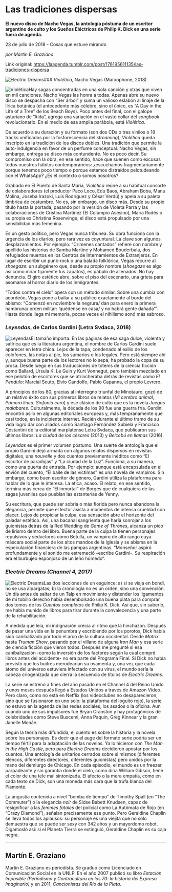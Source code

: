 # Las tradiciones dispersas

**El nuevo disco de Nacho Vegas, la antología póstuma de un escritor argentino de culto y los Sueños Eléctricos de Philip K. Dick en una serie fuera de agenda.**

23 de julio de 2018 - Cosas que estuve mirando

_por Martín E. Graziano_

Link original: https://laagenda.tumblr.com/post/176195611135/las-tradiciones-dispersa

![Electric Dreams](https://64.media.tumblr.com/dede711fec335bd28e42c8ca4c25f63a/tumblr_inline_pcbr0ehurv1t6q87u_500.jpg)### *Violética*, Nacho Vegas (Marxophone, 2018)

![Violética](https://64.media.tumblr.com/696cc87cdf434ea2f632e1e514b723ae/tumblr_inline_pcbr0fMbQc1t6q87u_400.jpg)Hay sagas concentradas en una sola canción y otras que viven en mil canciones. Nacho Vegas las honra a todas. Apenas abre su nuevo disco se despacha con “Ser árbol” y suma un valioso eslabón al linaje de la lírica botánica (el antecedente más célebre, sino el único, es “A Day in the Life of a Tree” de los Beach Boys). Poco antes del final, con el galope asturiano de “Aída”, agrega una variación en el vasto collar del *songbook* revolucionario. En el medio de esa amplia parábola, está *Violética*.

De acuerdo a su duración y su formato (son dos CDs o tres vinilos o 18 tracks unificados por la fosforescencia del *streaming*), *Violética* queda inscripto en la tradición de los discos dobles. Una tradición que permite la auto-indulgencia en favor de un perfume conceptual. Nacho Vegas, sin embargo, entrega su disco más contundente. No es poco decir. Su compromiso con la obra, en ese sentido, hace que suenen como excusas todos nuestros hábitos contemporáneos: ¿escuchamos fragmentariamente porque tenemos poco tiempo o porque estamos distraídos pelotudeando con el WhatsApp? ¿Es el contexto o somos nosotros?

Grabado en El Puerto de Santa María, *Violética* reúne a su habitual consorte de colaboradores (el productor Paco Loco, Edu Baos, Abraham Boba, Manu Molina, Joseba Irazoki, Luis Rodríguez y César Verdú) y apela a su paleta tímbrica de costumbre. No es, sin embargo, un disco más. Desde su propio título hasta la portada, pasando por la versión de Violeta Parra y las colaboraciones de Cristina Martínez (El Columpio Asesino), María Rodés o su propia ex Christina Rosenvinge, el disco está propulsado por una sensibilidad más femenina.

Es un gesto político, pero Vegas nunca tribunea. Su obra funciona con la urgencia de los diarios, pero rara vez es coyuntural. La clave son algunos desplazamientos. Por ejemplo: “Crimenes cantados” refiere con nombre y apellido las historias de Samba Martine y Mohamed Bouderbala, dos refugiados muertos en los Centros de Internamientos de Extranjeros. En lugar de escribir un punk-rock o una balada folklórica, Vegas recurre al *shoegaze*: un subgénero que, desde su propio nombre (*shoegaze* es algo así como mirar fijamente tus zapatos), es pábulo de alienados. No hay denuncia. El giro estético abre, sobre el piso del escenario, una grieta para asomarse al horror diario de los inmigrantes.

“Todos contra el cielo” opera con un método similar. Sobre una cumbia con acordeón, Vegas pone a bailar a su público exactamente al borde del abismo: “Comenzó en noviembre la negrura/ dan para enero la primera hambruna/ orden militar: ‘quédense en casa/ y no habrá gente dañada’”. Hasta donde llega mi memoria, pocas veces el nihilismo sonó más sabroso.

### *Leyendas*, de Carlos Gardini (Letra Svdaca, 2018)

![Leyendas](https://64.media.tumblr.com/194c4fd821a4406a39767d45ebbcfb88/tumblr_inline_pcbr0gDXlT1t6q87u_400.png)El tamaño importa. En las páginas de esa saga dulce, violenta y satírica que es la literatura argentina, el nombre de Carlos Gardini suele aparecer en letra chica. Lejos de la tapa, condenado al exilio de los colofones, las notas al pie, los sumarios o los legales. Pero está siempre ahí y, aunque buena parte de los lectores no lo sepa, ha probado la copa de su prosa. Desde luego en sus traducciones de tótems de la ciencia ficción como Ballard, Ursula K. Le Guin y Kurt Vonnegut, pero también mezclado en ese pelotón de escritores que se atrincheraba detrás de revistas como *El Péndulo*: Marcial Souto, Elvio Gandolfo, Pablo Capanna, el propio Levrero.

A principios de los 80, gracias al interregno triunfal de Minotauro, gozó de un relativo éxito con sus primeros libros de relatos (*Mi cerebro animal*, *Primera línea*, *Sinfonía cero*) y ese clásico de culto que es la novela *Juegos malabares*. Culturalmente, la década de los 90 fue una guerra fría. Gardini encontró asilo en algunas editoriales europeas y, más tempranamente que casi todos, en la incipiente internet. Recién durante el último tramo de su vida logró dar con aliados como Santiago Fernández Subiela y Francisco Costantini de la editorial marplatense Letra Svdaca, que publicaron sus últimos libros: *La ciudad de los césares* (2013) y *Belcebú en llamas* (2016).

*Leyendas* es el primer volumen póstumo. Una suerte de antología que el propio Gardini dejó armada con algunos relatos dispersos en revistas digitales, una *nouvelle* y dos cuentos previamente inéditos como “El escultor de paradojas” y “La ciudad de la Luz”. Funciona, a su manera, como una puerta de entrada. Por ejemplo: aunque está encapsulada en el envión del cuento, “El baile de las víctimas” es una novela de vampiros. Sin embargo, como buen escritor de género, Gardini utiliza la plataforma para hablar de lo que le interesa. La ética, acaso. El relato, en ese sentido, termina más cerca de “El inmortal” de Borges que de cualquiera de las sagas juveniles que pueblan las estanterías de Yenny.

Su escritura, que puede ser sobria o más florida pero nunca abandona la elegancia, permite que el lector asista a momentos de intensa crueldad con placer. Lejos de propiciar la culpa, esa sensación abre el horizonte del paladar estético. Así, una bacanal sangrienta que haría sonrojar a los guionistas detrás de la Red Wedding de *Game of Thrones*, alcanza un pico de lirismo dentro del libro. Buena parte de la culpa la tienen personajes repulsivos y seductores como Betulla, un vampiro de alto rango cuya máscara social parte de los altos mandos de la Iglesia y se abisma en la especulación financiera de las pampas argentinas. “Monseñor aspiró profundamente y el sonido me estremeció –escribe Gardini-. Su respiración era el burbujeo esponjoso de un leño húmedo”.

### *Electric Dreams (Channel 4, 2017)*

![Electric Dreams](https://64.media.tumblr.com/662ddc201a4eee9edfe420380917f8f1/tumblr_inline_pcbr0gM84S1t6q87u_400.jpg)Las dos lecciones de un esguince: a) si se viaja en bondi, no se usa alpargatas; b) la cronología no es un orden, sino una convención. Un día antes de saltar de un Talp en movimiento y distender los ligamentos de mi tobillo derecho había desembolsado una buena plata para comprar dos tomos de los *Cuentos completos* de Philip K. Dick. Así que, sin saberlo, me había munido de libros para tirar durante la convalecencia y una parte de la rehabilitación. 

A medida que leía, mi indignación crecía al ritmo que la hinchazón. Después de pasar una vida en la penumbra y escribiendo por los porotos, Dick había sido canibalizado por todo el arco de la cultura occidental. Desde *Matrix* hasta *Truman Show*, pasando por el villano de alguna *Iron Man* y esa serie de ciencia ficción que vieron todos. Después me pregunté si esa canibalización -como la inversión de los factores según la cual compré libros antes del accidente- no era parte del Programa Final. Si Dick no había previsto que los buitres merodearían su osamenta y, una vez que cada átomo del universo estuviera infectado con su virus, el mundo sería la cabeza criogenizada que cierra la secuencia de títulos de *Electric Dreams*. 

La serie se estrenó a fines del año pasado en el Channel 4 del Reino Unido y unos meses después llegó a Estados Unidos a través de Amazon Video. Pero claro, como no está en Netflix (los videoclubes no desaparecieron, sino que se fusionaron en uno solo: la plataforma del loguito rojo), la serie no estuvo en la agenda de las redes sociales, los asados o la oficina. Aun cuando uno de sus impulsores fue Bryan Cranston y hay protagónicos de celebridades como Steve Buscemi, Anna Paquin, Greg Kinnear y la gran Janelle Monáe.

Según la teoría más difundida, el cuento es sobre la historia y la novela sobre los personajes. Es decir que el auge del formato serie podría ser un tiempo fértil para la adaptación de las novelas. Ya lo hicieron con *The Man in the High Castle*, pero para *Electric Dreams* decidieron apostar por los cuentos. Una antología de unitarios cerrados sobre si mismos (diferentes elencos, diferentes directores, diferentes guionistas) pero unidos por la mano del demiurgo de Chicago. En cada episodio, el mundo es un freezer parpadeante y sin garantía donde el cielo, como diría William Gibson, tiene el color de una tele mal sintonizada. El afecto o la mera empatía, como en cada texto de Dick, son una moneda más cara que la trufa blanca del Piamonte.

La angustia contenida a nivel “bomba de tiempo” de Timothy Spall (en “The Commuter”) o la elegancia *noir* de Sidse Babett Knudsen, capaz de resignificar a las *femmes fatales* del policial como La Autómata de Rojo (en “Crazy Diamond”), señalan precisamente ese punto. Pero Geraldine Chaplin se lleva todos los aplausos: su personaje es una viejita que no solo demuestra que se puede ser sexy con 342 años y un mayordomo robot. Digamosló así: si el Planeta Tierra se extinguió, Geraldine Chaplin es su caja negra.

  




---

 Martín E. Graziano
-------------------

 Martín E. Graziano es periodista. Se graduó como Licenciado en Comunicación Social en la UNLP. En el año 2007 publicó su libro *Estación Imposible (Periodismo y Contracultura en los 70: la historia del Expreso Imaginario)* y en 2011, *Cancionistas del Río de la Plata*. 


